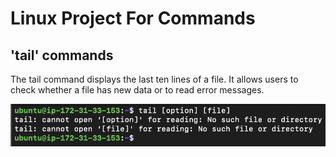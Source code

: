 # Linux Project For Commands

## 'tail' commands

The tail command displays the last ten lines of a file. It allows users to check whether a file has new data or to read error messages.

![Alt text](<Images/Screenshot 2023-12-25 at 23.08.29.png>)